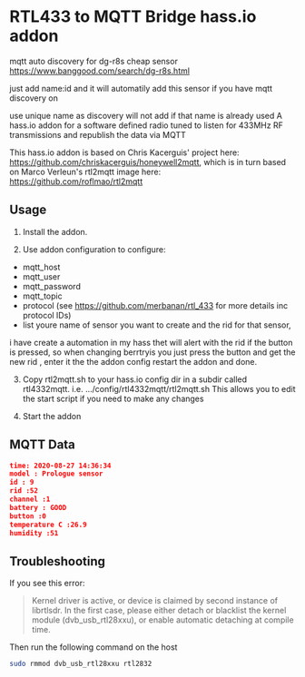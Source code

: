 # RTL433 to MQTT Bridge hass.io addon
mqtt auto discovery for dg-r8s cheap sensor
https://www.banggood.com/search/dg-r8s.html

just add name:id and it will automatily add this sensor if you have mqtt discovery on

use unique name as discovery will not add if that name is already used
A hass.io addon for a software defined radio tuned to listen for 433MHz RF transmissions and republish the data via MQTT

This hass.io addon is based on Chris Kacerguis' project here: https://github.com/chriskacerguis/honeywell2mqtt,
which is in turn based on Marco Verleun's rtl2mqtt image here: https://github.com/roflmao/rtl2mqtt

## Usage

1) Install the addon.

2) Use addon configuration to configure:
- mqtt_host
- mqtt_user
- mqtt_password
- mqtt_topic
- protocol (see https://github.com/merbanan/rtl_433 for more details inc protocol IDs)
- list youre name of sensor you want to create and the rid for that sensor, 

i have create a automation in my hass thet will alert with the rid if the button is pressed, so when changing berrtryis you just press the button and get the new rid , enter it the the addon config restart the addon and done.

3) Copy rtl2mqtt.sh to your hass.io config dir in a subdir called rtl4332mqtt.
i.e.
.../config/rtl4332mqtt/rtl2mqtt.sh
This allows you to edit the start script if you need to make any changes

4) Start the addon


## MQTT Data
```json
time: 2020-08-27 14:36:34
model : Prologue sensor
id : 9
rid :52
channel :1
battery : GOOD
button :0
temperature C :26.9
humidity :51
```

## Troubleshooting

If you see this error:

> Kernel driver is active, or device is claimed by second instance of librtlsdr.
> In the first case, please either detach or blacklist the kernel module
> (dvb_usb_rtl28xxu), or enable automatic detaching at compile time.

Then run the following command on the host

```bash
sudo rmmod dvb_usb_rtl28xxu rtl2832
```
